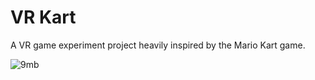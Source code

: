 # VR Kart
A VR game experiment project heavily inspired by the Mario Kart game.

![9mb](https://github.com/ros4beth/DodgeBlock/assets/90850222/12f647e3-1756-41ac-9051-268ee5d67081)
